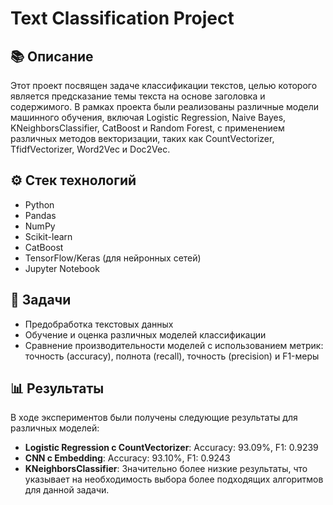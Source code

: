 # Text Classification Project

## 📚 Описание
Этот проект посвящен задаче классификации текстов, целью которого является предсказание темы текста на основе заголовка и содержимого. В рамках проекта были реализованы различные модели машинного обучения, включая Logistic Regression, Naive Bayes, KNeighborsClassifier, CatBoost и Random Forest, с применением различных методов векторизации, таких как CountVectorizer, TfidfVectorizer, Word2Vec и Doc2Vec.

## ⚙️ Стек технологий
- Python
- Pandas
- NumPy
- Scikit-learn
- CatBoost
- TensorFlow/Keras (для нейронных сетей)
- Jupyter Notebook

## 🧩 Задачи
- Предобработка текстовых данных
- Обучение и оценка различных моделей классификации
- Сравнение производительности моделей с использованием метрик: точность (accuracy), полнота (recall), точность (precision) и F1-меры

## 📊 Результаты
В ходе экспериментов были получены следующие результаты для различных моделей:
- **Logistic Regression с CountVectorizer**: Accuracy: 93.09%, F1: 0.9239
- **CNN с Embedding**: Accuracy: 93.10%, F1: 0.9243
- **KNeighborsClassifier**: Значительно более низкие результаты, что указывает на необходимость выбора более подходящих алгоритмов для данной задачи.

